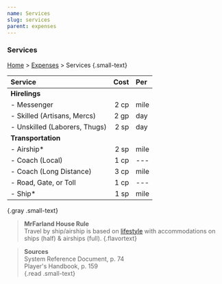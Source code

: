 ```yaml
---
name: Services
slug: services
parent: expenses
---
```

### Services
[Home](dm-operations-center) > [Expenses](expenses-menu) > Services {.small-text}

| Service                                                |   Cost   | Per      |
| :----------------------------------------------------- | -------: | :------- |
| **Hirelings**                                                              |||
| - Messenger                                            |     2 cp | mile     |  
| - Skilled (Artisans, Mercs)                            |     2 gp | day      |  
| - Unskilled (Laborers, Thugs)                          |     2 sp | day      |  
| **Transportation**                                                         |||
| - Airship*                                             |     2 sp | mile     |  
| - Coach (Local)                                        |     1 cp | ---      |
| - Coach (Long Distance)                                |     3 cp | mile     |
| - Road, Gate, or Toll                                  |     1 cp | ---      |
| - Ship*                                                |     1 sp | mile     |
{.gray .small-text}

> **MrFarland House Rule**<br/>
> Travel by ship/airship is based on [lifestyle](lifestyle) with accommodations on ships (half) & airships (full).
{.flavortext}

> **Sources** <br/>
> System Reference Document, p. 74<br/>
> Player's Handbook, p. 159<br/>
{.read .small-text}
